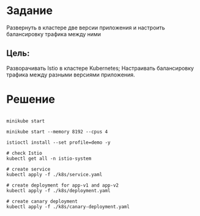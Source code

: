 
# Задание

Развернуть в кластере две версии приложения и настроить балансировку трафика между ними

## Цель:

Разворачивать Istio в кластере Kubernetes;
Настраивать балансировку трафика между разными версиями приложения.

# Решение
```shell

minikube start

minikube start --memory 8192 --cpus 4

istioctl install --set profile=demo -y

# check Istio
kubectl get all -n istio-system

# create service
kubectl apply -f ./k8s/service.yaml

# create deployment for app-v1 and app-v2 
kubectl apply -f ./k8s/deployment.yaml

# create canary deployment
kubectl apply -f ./k8s/canary-deployment.yaml

```

